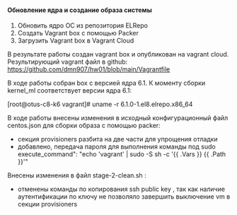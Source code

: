  #### Обновление ядра и создание образа системы  
 
1) Обновить ядро ОС из репозитория ELRepo
2) Создать Vagrant box c помощью Packer
3) Загрузить Vagrant box в Vagrant Cloud

В результате работы создан vagrant box и опубликован на vagrant cloud. Результирующий vagrant файл в github:
https://github.com/dmn907/hw01/blob/main/Vagrantfile


В ходе работы собран box c версией ядра 6.1. К моменту сборки kernel_ml соответствует версии ядра 6.1:

[root@otus-c8-k6 vagrant]# uname -r
6.1.0-1.el8.elrepo.x86_64

В ходе работы внесены изменения в исходный конфигурационный  файл centos.json для сборки образа с помощью packer:
*  секция provisioners разбита на две части для упрощения отладки
*  добавлено, передача пароля для выполнения команды под sudo
 execute_command": "echo 'vagrant' | sudo -S sh -c '{{ .Vars }} {{ .Path }}'"

Внесены изменения в файл stage-2-clean.sh :
* отменены команды по копирования ssh public key , так как наличие аутентификации по ключу не позволяло завершить выключение vm в секции provisioners
 
 
